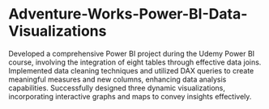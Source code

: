 # Adventure-Works-Power-BI-Data-Visualizations
Developed a comprehensive Power BI project during the Udemy Power BI course, involving the integration of eight tables through effective data joins. Implemented data cleaning techniques and utilized DAX queries to create meaningful measures and new columns, enhancing data analysis capabilities. Successfully designed three dynamic visualizations, incorporating interactive graphs and maps to convey insights effectively.
